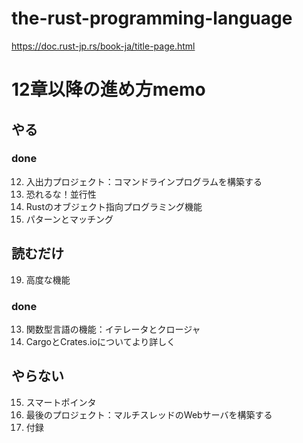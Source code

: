 # the-rust-programming-language
https://doc.rust-jp.rs/book-ja/title-page.html

# 12章以降の進め方memo
## やる

### done
12. 入出力プロジェクト：コマンドラインプログラムを構築する
16. 恐れるな！並行性
17. Rustのオブジェクト指向プログラミング機能
18. パターンとマッチング

## 読むだけ
19. 高度な機能

### done
13. 関数型言語の機能：イテレータとクロージャ
14. CargoとCrates.ioについてより詳しく

## やらない
15. スマートポインタ
20. 最後のプロジェクト：マルチスレッドのWebサーバを構築する
21. 付録
